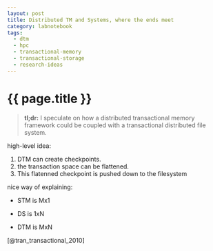 ```yaml
---
layout: post
title: Distributed TM and Systems, where the ends meet
category: labnotebook
tags:
  - dtm
  - hpc
  - transactional-memory
  - transactional-storage
  - research-ideas
---
```


# {{ page.title }}

> **tl;dr:** I speculate on how a distributed transactional memory framework could be coupled with a 
transactional distributed file system.

high-level idea:

  1. DTM can create checkpoints.
  2. the transaction space can be flattened.
  3. This flatenned checkpoint is pushed down to the filesystem


nice way of explaining:

  - STM is Mx1
  - DS  is 1xN

  - DTM is MxN

[@tran_transactional_2010]
